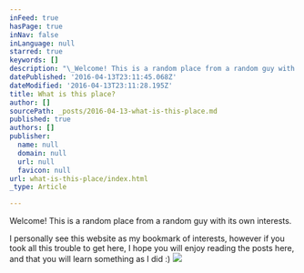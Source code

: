 ```yaml
---
inFeed: true
hasPage: true
inNav: false
inLanguage: null
starred: true
keywords: []
description: "\_Welcome! This is a random place from a random guy with its own interests."
datePublished: '2016-04-13T23:11:45.068Z'
dateModified: '2016-04-13T23:11:28.195Z'
title: What is this place?
author: []
sourcePath: _posts/2016-04-13-what-is-this-place.md
published: true
authors: []
publisher:
  name: null
  domain: null
  url: null
  favicon: null
url: what-is-this-place/index.html
_type: Article

---
```

Welcome! This is a random place from a random guy with its own interests.

I personally see this website as my bookmark of interests, however if you took all this trouble to get here, I hope you will enjoy reading the posts here, and that you will learn something as I did :)
![](https://the-grid-user-content.s3-us-west-2.amazonaws.com/3fb8fe0c-5afd-4cf4-9629-04bfff22b85a.jpg)